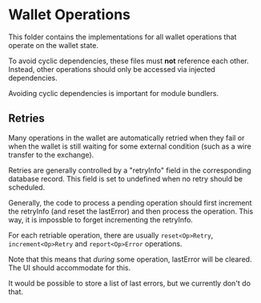# Wallet Operations

This folder contains the implementations for all wallet operations that operate on the wallet state.

To avoid cyclic dependencies, these files must **not** reference each other. Instead, other operations should only be accessed via injected dependencies.

Avoiding cyclic dependencies is important for module bundlers.

## Retries

Many operations in the wallet are automatically retried when they fail or when the wallet
is still waiting for some external condition (such as a wire transfer to the exchange).

Retries are generally controlled by a "retryInfo" field in the corresponding database record. This field is set to undefined when no retry should be scheduled.

Generally, the code to process a pending operation should first increment the
retryInfo (and reset the lastError) and then process the operation. This way,
it is impossble to forget incrementing the retryInfo.

For each retriable operation, there are usually `reset<Op>Retry`, `increment<Op>Retry` and
`report<Op>Error` operations.

Note that this means that _during_ some operation, lastError will be cleared. The UI
should accommodate for this.

It would be possible to store a list of last errors, but we currently don't do that.
